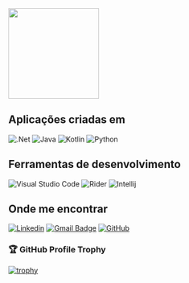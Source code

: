 <a href="https://github.com/tuerepinto" title="Perfil Tuerê Pinto">
  <img height="180em" src="https://github-readme-stats.vercel.app/api?username=tuerepinto&theme=dracula&show_icons=true" />
</a>

## Aplicações criadas em

![.Net](https://img.shields.io/badge/-DotNet-333333?style=flat&logo=DotNet)
![Java](https://img.shields.io/badge/-Java-333333?style=flat&logo=JAVA)
![Kotlin](https://img.shields.io/badge/-Kotlin-333333?style=flat&logo=kotlin)
![Python](https://img.shields.io/badge/-Python-333333?style=flat&logo=Python)

## Ferramentas de desenvolvimento

![Visual Studio Code](https://img.shields.io/badge/-Visual%20Studio%20Code-333333?style=flat&logo=visual-studio-code&logoColor=007ACC)
![Rider](https://img.shields.io/badge/-Rider-333333?style=flat&logo=rider&logoColor=00000)
![Intellij](https://img.shields.io/badge/-Intellij-333333?style=flat&logo=intellij-idea&logoColor=00000)


## Onde me encontrar

[![Linkedin](https://img.shields.io/badge/-tuerepinto-blue?style=flat-square&logo=Linkedin&logoColor=white&link=https://www.linkedin.com/in/tuerepinto/)](https://www.linkedin.com/in/tuerepinto/)
[![Gmail Badge](https://img.shields.io/badge/-tuerepinto@gmail.com-006bed?style=flat-square&logo=Gmail&logoColor=white&link=mailto:tuerepinto@gmail.com)](mailto:tuerepinto@gmail.com)
[![GitHub](https://img.shields.io/github/followers/tuerepinto?label=follow&style=social)](https://github.com/tuerepinto)

### 🏆 GitHub Profile Trophy

[![trophy](https://github-profile-trophy.vercel.app/?username=tuerepinto)](https://github.com/tuerepinto)